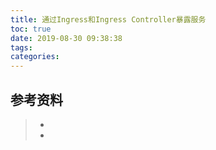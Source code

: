 ```yaml
---
title: 通过Ingress和Ingress Controller暴露服务
toc: true
date: 2019-08-30 09:38:38
tags:
categories:
---
```






## 参考资料
> - []()
> - []()

